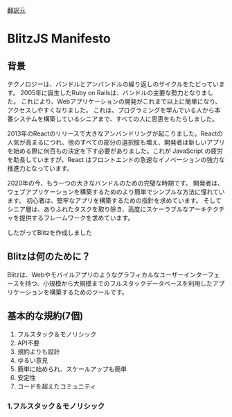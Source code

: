 [翻訳元](https://blitzjs.com/docs/manifesto)

# BlitzJS Manifesto

## 背景

テクノロジーは、バンドルとアンバンドルの繰り返しのサイクルをたどっています。
2005年に誕生したRuby on Railsは、バンドルの主要な勢力となりました。
これにより、Webアプリケーションの開発がこれまで以上に簡単になり、アクセスしやすくなりました。
これは、プログラミングを学んでいる人から本番システムを構築しているシニアまで、すべての人に恩恵をもたらしました。

2013年のReactのリリースで大きなアンバンドリングが起こりました。Reactの人気が高まるにつれ、他のすべての部分の選択肢も増え、開発者は新しいアプリを始める際に何百もの決定を下す必要がありました。これが JavaScript の疲労を助長していますが、React はフロントエンドの急速なイノベーションの強力な推進力となっています。

2020年の今、もう一つの大きなバンドルのための完璧な時期です。
開発者は、ウェブアプリケーションを構築するためのより簡単でシンプルな方法に憧れています。
初心者は、堅牢なアプリを構築するための指針を求めています。
そしてシニア層は、ありふれたタスクを取り除き、高度にスケーラブルなアーキテクチャを提供するフレームワークを求めています。

したがってBlitzを作成しました

## Blitzは何のために？

Blitzは、Webやモバイルアプリのようなグラフィカルなユーザーインターフェースを持つ、小規模から大規模までのフルスタックデータベースを利用したアプリケーションを構築するためのツールです。

## 基本的な規約(7個)

1. フルスタック＆モノリシック
2. API不要
3. 規約よりも設計
4. ゆるい意見
5. 簡単に始められ、スケールアップも簡単
6. 安定性
7. コードを超えたコミュニティ

### 1.フルスタック＆モノリシック